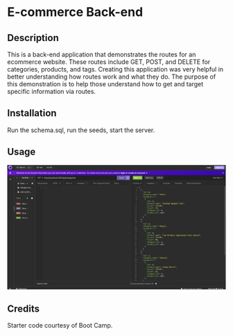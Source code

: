 # E-commerce Back-end

## Description

This is a back-end application that demonstrates the routes for an ecommerce website. These routes include GET, POST, and DELETE for categories, products, and tags. Creating this application was very helpful in better understanding how routes work and what they do. The purpose of this demonstration is to help those understand how to get and target specific information via routes.

## Installation

Run the schema.sql, run the seeds, start the server. 

## Usage

![Insomnia Core Screenshot](assets/images/hw-13-screenshot.png)

## Credits

Starter code courtesy of Boot Camp.